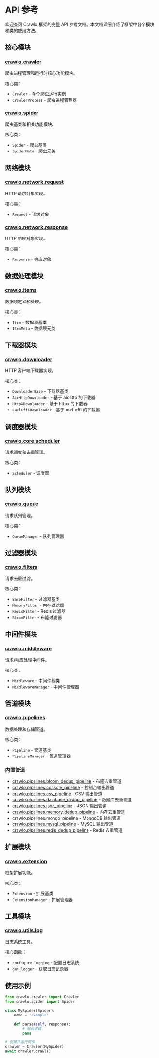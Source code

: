 # API 参考

欢迎查阅 Crawlo 框架的完整 API 参考文档。本文档详细介绍了框架中各个模块和类的使用方法。

## 核心模块

### [crawlo.crawler](crawlo_crawler.md)
爬虫进程管理和运行时核心功能模块。

核心类：
- `Crawler` - 单个爬虫运行实例
- `CrawlerProcess` - 爬虫进程管理器

### [crawlo.spider](crawlo_spider___init__.md)
爬虫基类和相关功能模块。

核心类：
- `Spider` - 爬虫基类
- `SpiderMeta` - 爬虫元类

## 网络模块

### [crawlo.network.request](crawlo_network_request.md)
HTTP 请求对象实现。

核心类：
- `Request` - 请求对象

### [crawlo.network.response](crawlo_network_response.md)
HTTP 响应对象实现。

核心类：
- `Response` - 响应对象

## 数据处理模块

### [crawlo.items](crawlo_items_items.md)
数据项定义和处理。

核心类：
- `Item` - 数据项基类
- `ItemMeta` - 数据项元类

## 下载器模块

### [crawlo.downloader](crawlo_downloader___init__.md)
HTTP 客户端下载器实现。

核心类：
- `DownloaderBase` - 下载器基类
- `AioHttpDownloader` - 基于 aiohttp 的下载器
- `HttpXDownloader` - 基于 httpx 的下载器
- `CurlCffiDownloader` - 基于 curl-cffi 的下载器

## 调度器模块

### [crawlo.core.scheduler](crawlo_core_scheduler.md)
请求调度和去重管理。

核心类：
- `Scheduler` - 调度器

## 队列模块

### [crawlo.queue](crawlo_queue___init__.md)
请求队列管理。

核心类：
- `QueueManager` - 队列管理器

## 过滤器模块

### [crawlo.filters](crawlo_filters___init__.md)
请求去重过滤。

核心类：
- `BaseFilter` - 过滤器基类
- `MemoryFilter` - 内存过滤器
- `RedisFilter` - Redis 过滤器
- `BloomFilter` - 布隆过滤器

## 中间件模块

### [crawlo.middleware](crawlo_middleware___init__.md)
请求/响应处理中间件。

核心类：
- `Middleware` - 中间件基类
- `MiddlewareManager` - 中间件管理器

## 管道模块

### [crawlo.pipelines](crawlo_pipelines___init__.md)
数据处理和存储管道。

核心类：
- `Pipeline` - 管道基类
- `PipelineManager` - 管道管理器

### 内置管道

- [crawlo.pipelines.bloom_dedup_pipeline](crawlo_pipelines_bloom_dedup_pipeline.md) - 布隆去重管道
- [crawlo.pipelines.console_pipeline](crawlo_pipelines_console_pipeline.md) - 控制台输出管道
- [crawlo.pipelines.csv_pipeline](crawlo_pipelines_csv_pipeline.md) - CSV 输出管道
- [crawlo.pipelines.database_dedup_pipeline](crawlo_pipelines_database_dedup_pipeline.md) - 数据库去重管道
- [crawlo.pipelines.json_pipeline](crawlo_pipelines_json_pipeline.md) - JSON 输出管道
- [crawlo.pipelines.memory_dedup_pipeline](crawlo_pipelines_memory_dedup_pipeline.md) - 内存去重管道
- [crawlo.pipelines.mongo_pipeline](crawlo_pipelines_mongo_pipeline.md) - MongoDB 输出管道
- [crawlo.pipelines.mysql_pipeline](crawlo_pipelines_mysql_pipeline.md) - MySQL 输出管道
- [crawlo.pipelines.redis_dedup_pipeline](crawlo_pipelines_redis_dedup_pipeline.md) - Redis 去重管道

## 扩展模块

### [crawlo.extension](crawlo_extension___init__.md)
框架扩展功能。

核心类：
- `Extension` - 扩展基类
- `ExtensionManager` - 扩展管理器

## 工具模块

### [crawlo.utils.log](crawlo_utils_log.md)
日志系统工具。

核心函数：
- `configure_logging` - 配置日志系统
- `get_logger` - 获取日志记录器

## 使用示例

```python
from crawlo.crawler import Crawler
from crawlo.spider import Spider

class MySpider(Spider):
    name = 'example'
    
    def parse(self, response):
        # 解析逻辑
        pass

# 创建并运行爬虫
crawler = Crawler(MySpider)
await crawler.crawl()
```